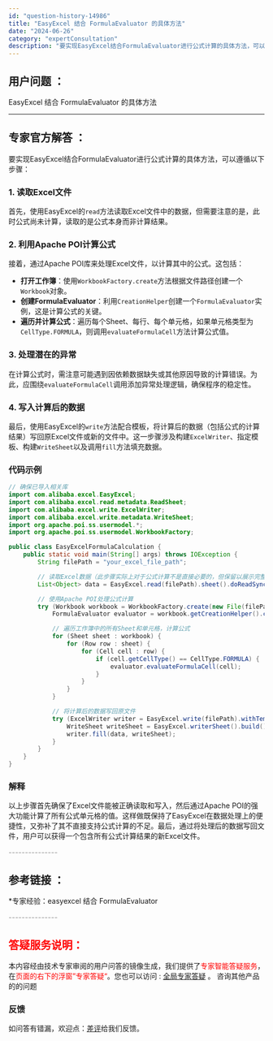 ```yaml
---
id: "question-history-14986"
title: "EasyExcel 结合 FormulaEvaluator 的具体方法"
date: "2024-06-26"
category: "expertConsultation"
description: "要实现EasyExcel结合FormulaEvaluator进行公式计算的具体方法，可以遵循以下步骤：### 1. **读取Excel文件**首先，使用EasyExcel的`read`方法读取Excel文件中的数据，但需要注意的是，此时公式尚未计算，读取的是公式本身而非计算结果。### 2. **利"
---
```


## 用户问题 ： 
 EasyExcel 结合 FormulaEvaluator 的具体方法  

---------------
## 专家官方解答 ：

要实现EasyExcel结合FormulaEvaluator进行公式计算的具体方法，可以遵循以下步骤：

### 1. **读取Excel文件**
首先，使用EasyExcel的`read`方法读取Excel文件中的数据，但需要注意的是，此时公式尚未计算，读取的是公式本身而非计算结果。

### 2. **利用Apache POI计算公式**
接着，通过Apache POI库来处理Excel文件，以计算其中的公式。这包括：
- **打开工作簿**：使用`WorkbookFactory.create`方法根据文件路径创建一个`Workbook`对象。
- **创建FormulaEvaluator**：利用`CreationHelper`创建一个`FormulaEvaluator`实例，这是计算公式的关键。
- **遍历并计算公式**：遍历每个Sheet、每行、每个单元格，如果单元格类型为`CellType.FORMULA`，则调用`evaluateFormulaCell`方法计算公式值。

### 3. **处理潜在的异常**
在计算公式时，需注意可能遇到因依赖数据缺失或其他原因导致的计算错误。为此，应围绕`evaluateFormulaCell`调用添加异常处理逻辑，确保程序的稳定性。

### 4. **写入计算后的数据**
最后，使用EasyExcel的`write`方法配合模板，将计算后的数据（包括公式的计算结果）写回原Excel文件或新的文件中。这一步骤涉及构建`ExcelWriter`、指定模板、构建`WriteSheet`以及调用`fill`方法填充数据。

### 代码示例
```java
// 确保已导入相关库
import com.alibaba.excel.EasyExcel;
import com.alibaba.excel.read.metadata.ReadSheet;
import com.alibaba.excel.write.ExcelWriter;
import com.alibaba.excel.write.metadata.WriteSheet;
import org.apache.poi.ss.usermodel.*;
import org.apache.poi.ss.usermodel.WorkbookFactory;

public class EasyExcelFormulaCalculation {
    public static void main(String[] args) throws IOException {
        String filePath = "your_excel_file_path";

        // 读取Excel数据（此步骤实际上对于公式计算不是直接必要的，但保留以展示完整流程）
        List<Object> data = EasyExcel.read(filePath).sheet().doReadSync();

        // 使用Apache POI处理公式计算
        try (Workbook workbook = WorkbookFactory.create(new File(filePath))) {
            FormulaEvaluator evaluator = workbook.getCreationHelper().createFormulaEvaluator();

            // 遍历工作簿中的所有Sheet和单元格，计算公式
            for (Sheet sheet : workbook) {
                for (Row row : sheet) {
                    for (Cell cell : row) {
                        if (cell.getCellType() == CellType.FORMULA) {
                            evaluator.evaluateFormulaCell(cell);
                        }
                    }
                }
            }

            // 将计算后的数据写回原文件
            try (ExcelWriter writer = EasyExcel.write(filePath).withTemplate(filePath).build()) {
                WriteSheet writeSheet = EasyExcel.writerSheet().build();
                writer.fill(data, writeSheet);
            }
        }
    }
}
```

### 解释
以上步骤首先确保了Excel文件能被正确读取和写入，然后通过Apache POI的强大功能计算了所有公式单元格的值。这样做既保持了EasyExcel在数据处理上的便捷性，又弥补了其不直接支持公式计算的不足。最后，通过将处理后的数据写回文件，用户可以获得一个包含所有公式计算结果的新Excel文件。


<font color="#949494">---------------</font> 


## 参考链接 ：

*专家经验：easyexcel 结合 FormulaEvaluator 


 <font color="#949494">---------------</font> 
 


## <font color="#FF0000">答疑服务说明：</font> 

本内容经由技术专家审阅的用户问答的镜像生成，我们提供了<font color="#FF0000">专家智能答疑服务</font>，在<font color="#FF0000">页面的右下的浮窗”专家答疑“</font>。您也可以访问 : [全局专家答疑](https://answer.opensource.alibaba.com/docs/intro) 。 咨询其他产品的的问题

### 反馈
如问答有错漏，欢迎点：[差评](https://ai.nacos.io/user/feedbackByEnhancerGradePOJOID?enhancerGradePOJOId=15911)给我们反馈。
